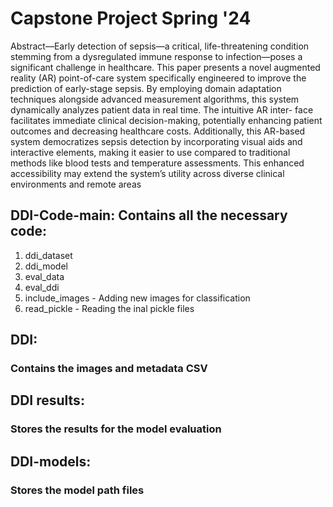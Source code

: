 # Capstone Project Spring '24
Abstract—Early detection of sepsis—a critical, life-threatening
condition stemming from a dysregulated immune response to
infection—poses a significant challenge in healthcare. This paper
presents a novel augmented reality (AR) point-of-care system
specifically engineered to improve the prediction of early-stage
sepsis. By employing domain adaptation techniques alongside
advanced measurement algorithms, this system dynamically
analyzes patient data in real time. The intuitive AR inter-
face facilitates immediate clinical decision-making, potentially
enhancing patient outcomes and decreasing healthcare costs.
Additionally, this AR-based system democratizes sepsis detection
by incorporating visual aids and interactive elements, making it
easier to use compared to traditional methods like blood tests
and temperature assessments. This enhanced accessibility may
extend the system’s utility across diverse clinical environments
and remote areas
## DDI-Code-main: Contains all the necessary code: 
  1. ddi_dataset
  2. ddi_model
  3. eval_data
  4. eval_ddi
  5. include_images - Adding new images for classification
  6. read_pickle - Reading the inal pickle files

## DDI: 
### Contains the images and metadata CSV

## DDI results: 
### Stores the results for the model evaluation

## DDI-models:
### Stores the model path files
